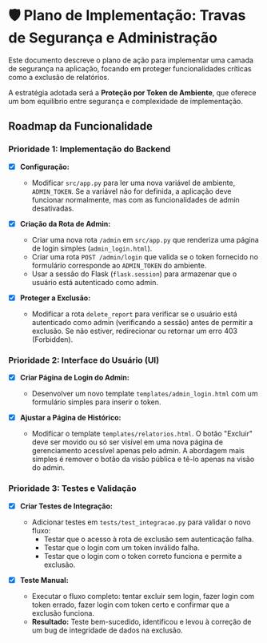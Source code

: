 # 🛡️ Plano de Implementação: Travas de Segurança e Administração

Este documento descreve o plano de ação para implementar uma camada de segurança na aplicação, focando em proteger funcionalidades críticas como a exclusão de relatórios.

A estratégia adotada será a **Proteção por Token de Ambiente**, que oferece um bom equilíbrio entre segurança e complexidade de implementação.

## Roadmap da Funcionalidade

### Prioridade 1: Implementação do Backend

- [x] **Configuração:**
  - Modificar `src/app.py` para ler uma nova variável de ambiente, `ADMIN_TOKEN`. Se a variável não for definida, a aplicação deve funcionar normalmente, mas com as funcionalidades de admin desativadas.

- [x] **Criação da Rota de Admin:**
  - Criar uma nova rota `/admin` em `src/app.py` que renderiza uma página de login simples (`admin_login.html`).
  - Criar uma rota `POST /admin/login` que valida se o token fornecido no formulário corresponde ao `ADMIN_TOKEN` do ambiente.
  - Usar a sessão do Flask (`flask.session`) para armazenar que o usuário está autenticado como admin.

- [x] **Proteger a Exclusão:**
  - Modificar a rota `delete_report` para verificar se o usuário está autenticado como admin (verificando a sessão) antes de permitir a exclusão. Se não estiver, redirecionar ou retornar um erro 403 (Forbidden).

### Prioridade 2: Interface do Usuário (UI)

- [x] **Criar Página de Login do Admin:**
  - Desenvolver um novo template `templates/admin_login.html` com um formulário simples para inserir o token.

- [x] **Ajustar a Página de Histórico:**
  - Modificar o template `templates/relatorios.html`. O botão "Excluir" deve ser movido ou só ser visível em uma nova página de gerenciamento acessível apenas pelo admin. A abordagem mais simples é remover o botão da visão pública e tê-lo apenas na visão do admin.

### Prioridade 3: Testes e Validação

- [x] **Criar Testes de Integração:**
  - Adicionar testes em `tests/test_integracao.py` para validar o novo fluxo:
    - Testar que o acesso à rota de exclusão sem autenticação falha.
    - Testar que o login com um token inválido falha.
    - Testar que o login com o token correto funciona e permite a exclusão.

- [x] **Teste Manual:**
  - Executar o fluxo completo: tentar excluir sem login, fazer login com token errado, fazer login com token certo e confirmar que a exclusão funciona.
  - **Resultado:** Teste bem-sucedido, identificou e levou à correção de um bug de integridade de dados na exclusão.